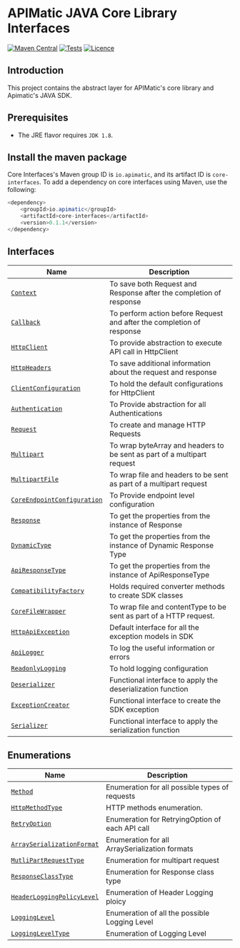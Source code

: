 # APIMatic JAVA Core Library Interfaces
[![Maven Central][maven-badge]][maven-url]
[![Tests][test-badge]][test-url]
[![Licence][license-badge]][license-url]
## Introduction
This project contains the abstract layer for APIMatic's core library and Apimatic's JAVA SDK. 

## Prerequisites
* The JRE flavor requires `JDK 1.8`.
## Install the maven package
Core Interfaces's Maven group ID is `io.apimatic`, and its artifact ID is `core-interfaces`.
To add a dependency on core interfaces using Maven, use the following:
```java
<dependency>
    <groupId>io.apimatic</groupId>
    <artifactId>core-interfaces</artifactId>
    <version>0.1.1</version>
</dependency>
```

## Interfaces
| Name                                                                    | Description                                                        |
|-------------------------------------------------------------------------|--------------------------------------------------------------------|
| [`Context`](./src/main/java/io/apimatic/coreinterfaces/http/Context.java)                     | To save both Request and Response after the completion of response |
| [`Callback`](./src/main/java/io/apimatic/coreinterfaces/http/Callback.java)                     | To perform action before Request and after the completion of response |
| [`HttpClient`](./src/main/java/io/apimatic/coreinterfaces/http/HttpClient.java)                     | To provide abstraction to execute API call in HttpClient |
| [`HttpHeaders`](./src/main/java/io/apimatic/coreinterfaces/http/HttpHeaders.java)                     | To save additional information about the request and response |
| [`ClientConfiguration`](./src/main/java/io/apimatic/coreinterfaces/http/ClientConfiguration.java)                     | To hold the default configurations for HttpClient |
| [`Authentication`](./src/main/java/io/apimatic/coreinterfaces/authentication/Authentication.java)            | To Provide abstraction for all Authentications                        |
| [`Request`](./src/main/java/io/apimatic/coreinterfaces/http/request/Request.java)             |  To create and manage HTTP Requests                 |
| [`Multipart`](./src/main/java/io/apimatic/coreinterfaces/http/request/Multipart.java) | To wrap byteArray and headers to be sent as part of a multipart request                              |
| [`MultipartFile`](./src/main/java/io/apimatic/coreinterfaces/http/request/MultipartFile.java) | To wrap file and headers to be sent as part of a multipart request                                  |
| [`CoreEndpointConfiguration`](./src/main/java/io/apimatic/coreinterfaces/http/request/configuration/CoreEndpointConfiguration.java)                 | To Provide endpoint level configuration      |
| [`Response`](./src/main/java/io/apimatic/coreinterfaces/http/response/Response.java)          | To get the properties from the instance of Response                |
| [`DynamicType`](./src/main/java/io/apimatic/coreinterfaces/http/response/DynamicType.java)          | To get the properties from the instance of Dynamic Response Type                |
| [`ApiResponseType`](./src/main/java/io/apimatic/coreinterfaces/http/response/ApiResponseType.java)          | To get the properties from the instance of ApiResponseType                |
| [`CompatibilityFactory`](./src/main/java/io/apimatic/coreinterfaces/compatibility\CompatibilityFactory.java)                  | Holds required converter methods to create SDK classes             |
| [`CoreFileWrapper`](./src/main/java/io/apimatic/coreinterfaces/type/CoreFileWrapper.java)                  | To wrap file and contentType to be sent as part of a HTTP request.            |
| [`HttpApiException`](./src/main/java/io/apimatic/coreinterfaces/type/HttpApiException.java)                  | Default interface for all the exception models in SDK              |
| [`ApiLogger`](./src/main/java/io/apimatic/coreinterfaces/logger/ApiLogger.java)                  | To log the useful information or errors              |
| [`ReadonlyLogging`](./src/main/java/io/apimatic/coreinterfaces/logger/ReadonlyLogging.java)                  | To hold logging configuration              |
| [`Deserializer`](./src/main/java/io/apimatic/coreinterfaces/type/functional/Deserializer.java)                  | Functional interface to  apply the deserialization function           |
| [`ExceptionCreator`](./src/main/java/io/apimatic/coreinterfaces/type/functional/ExceptionCreator.java)                  | Functional interface to  create the SDK exception             |
| [`Serializer`](./src/main/java/io/apimatic/coreinterfaces/type/functional/Serializer.java)                  | Functional interface to  apply the serialization function              |

## Enumerations
| Name                                                                          | Description                                                     |
|-------------------------------------------------------------------------------|-----------------------------------------------------------------|
| [`Method`](./src/main/java/io/apimatic/coreinterfaces/http/Method.java)                         | Enumeration for all possible types of requests                  |
| [`HttpMethodType`](./src/main/java/io/apimatic/coreinterfaces/http/HttpMethodType.java)                                               | HTTP methods enumeration. |
| [`RetryOption`](./src/main/java/io/apimatic/coreinterfaces/http/request/configuration/RetryOption.java)                                     | Enumeration for RetryingOption of each API call                 |
| [`ArraySerializationFormat`](./src/main/java/io/apimatic/coreinterfaces/http/request/ArraySerializationFormat.java)                                     | Enumeration  for all ArraySerialization formats       |
| [`MutliPartRequestType`](./src/main/java/io/apimatic/coreinterfaces/http/request/MutliPartRequestType.java)                                     | Enumeration for multipart request       |
| [`ResponseClassType`](./src/main/java/io/apimatic/coreinterfaces/http/request/ResponseClassType.java)                                     | Enumeration for Response class type    |
| [`HeaderLoggingPolicyLevel`](./src/main/java/io/apimatic/coreinterfaces/http/HeaderLoggingPolicyLevel.java)                     | Enumeration of Header Logging ploicy  |
| [`LoggingLevel`](./src/main/java/io/apimatic/coreinterfaces/http/LoggingLevel.java)                     | Enumeration of all the possible Logging Level  |
| [`LoggingLevelType`](./src/main/java/io/apimatic/coreinterfaces/http/LoggingLevelType.java)                     | Enumeration of Logging Level  |

[license-badge]: https://img.shields.io/badge/licence-APIMATIC-blue
[license-url]: LICENSE
[maven-badge]: https://img.shields.io/maven-central/v/io.apimatic/core-interfaces?color=green
[maven-url]: https://central.sonatype.dev/artifact/io.apimatic/core-interfaces/0.1.1
[test-badge]: https://github.com/apimatic/core-interfaces-java/actions/workflows/build-and-test.yml/badge.svg
[test-url]: https://github.com/apimatic/core-interfaces-java/actions/workflows/build-and-test.yml

